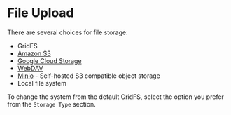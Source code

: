 # File Upload

There are several choices for file storage:

- GridFS
- [Amazon S3](amazon-s3/)
- [Google Cloud Storage](google-cloud-storage/)
- [WebDAV](webdav/)
- [Minio](minio/) - Self-hosted S3 compatible object storage
- Local file system

To change the system from the default GridFS, select the option you prefer from the `Storage Type` section.
